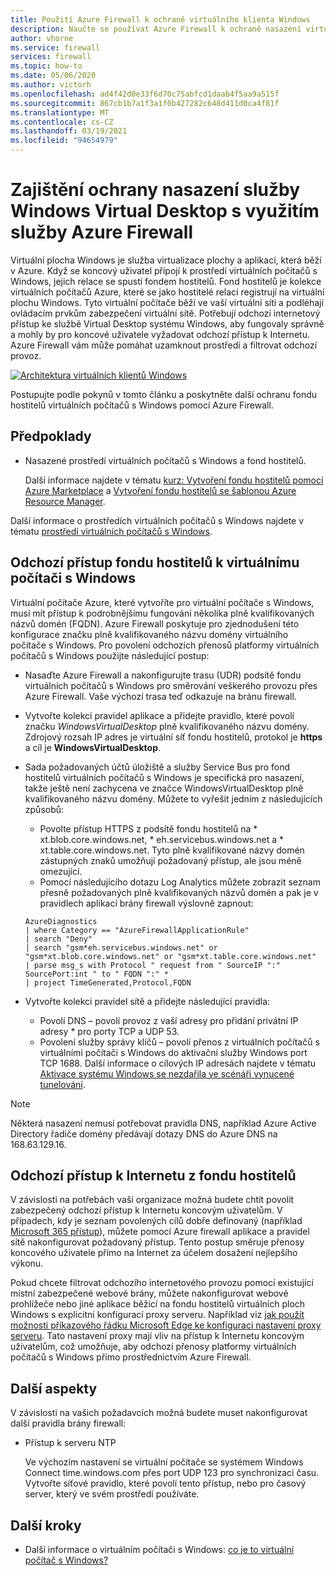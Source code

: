 ```yaml
---
title: Použití Azure Firewall k ochraně virtuálního klienta Windows
description: Naučte se používat Azure Firewall k ochraně nasazení virtuálních ploch Windows
author: vhorne
ms.service: firewall
services: firewall
ms.topic: how-to
ms.date: 05/06/2020
ms.author: victorh
ms.openlocfilehash: ad4f42d0e33f6d70c75abfcd1daab4f5aa9a515f
ms.sourcegitcommit: 867cb1b7a1f3a1f0b427282c648d411d0ca4f81f
ms.translationtype: MT
ms.contentlocale: cs-CZ
ms.lasthandoff: 03/19/2021
ms.locfileid: "94654979"
---
```

# <a name="use-azure-firewall-to-protect-window-virtual-desktop-deployments"></a>Zajištění ochrany nasazení služby Windows Virtual Desktop s využitím služby Azure Firewall

Virtuální plocha Windows je služba virtualizace plochy a aplikací, která běží v Azure. Když se koncový uživatel připojí k prostředí virtuálních počítačů s Windows, jejich relace se spustí fondem hostitelů. Fond hostitelů je kolekce virtuálních počítačů Azure, které se jako hostitelé relací registrují na virtuální plochu Windows. Tyto virtuální počítače běží ve vaší virtuální síti a podléhají ovládacím prvkům zabezpečení virtuální sítě. Potřebují odchozí internetový přístup ke službě Virtual Desktop systému Windows, aby fungovaly správně a mohly by pro koncové uživatele vyžadovat odchozí přístup k Internetu. Azure Firewall vám může pomáhat uzamknout prostředí a filtrovat odchozí provoz.

[![Architektura ](media/protect-windows-virtual-desktop/windows-virtual-desktop-architecture-diagram.png) virtuálních klientů Windows](media/protect-windows-virtual-desktop/windows-virtual-desktop-architecture-diagram.png#lightbox)

Postupujte podle pokynů v tomto článku a poskytněte další ochranu fondu hostitelů virtuálních počítačů s Windows pomocí Azure Firewall.

## <a name="prerequisites"></a>Předpoklady


 - Nasazené prostředí virtuálních počítačů s Windows a fond hostitelů.

   Další informace najdete v tématu [kurz: Vytvoření fondu hostitelů pomocí Azure Marketplace](../virtual-desktop/create-host-pools-azure-marketplace.md) a [Vytvoření fondu hostitelů se šablonou Azure Resource Manager](../virtual-desktop/virtual-desktop-fall-2019/create-host-pools-arm-template.md).

Další informace o prostředích virtuálních počítačů s Windows najdete v tématu [prostředí virtuálních počítačů s Windows](../virtual-desktop/environment-setup.md).

## <a name="host-pool-outbound-access-to-windows-virtual-desktop"></a>Odchozí přístup fondu hostitelů k virtuálnímu počítači s Windows

Virtuální počítače Azure, které vytvoříte pro virtuální počítače s Windows, musí mít přístup k podrobnějšímu fungování několika plně kvalifikovaných názvů domén (FQDN). Azure Firewall poskytuje pro zjednodušení této konfigurace značku plně kvalifikovaného názvu domény virtuálního počítače s Windows. Pro povolení odchozích přenosů platformy virtuálních počítačů s Windows použijte následující postup:

- Nasaďte Azure Firewall a nakonfigurujte trasu (UDR) podsítě fondu virtuálních počítačů s Windows pro směrování veškerého provozu přes Azure Firewall. Vaše výchozí trasa teď odkazuje na bránu firewall.
- Vytvořte kolekci pravidel aplikace a přidejte pravidlo, které povolí značku *WindowsVirtualDesktop* plně kvalifikovaného názvu domény. Zdrojový rozsah IP adres je virtuální síť fondu hostitelů, protokol je **https** a cíl je **WindowsVirtualDesktop**.

- Sada požadovaných účtů úložiště a služby Service Bus pro fond hostitelů virtuálních počítačů s Windows je specifická pro nasazení, takže ještě není zachycena ve značce WindowsVirtualDesktop plně kvalifikovaného názvu domény. Můžete to vyřešit jedním z následujících způsobů:

   - Povolte přístup HTTPS z podsítě fondu hostitelů na * xt.blob.core.windows.net, * eh.servicebus.windows.net a * xt.table.core.windows.net. Tyto plně kvalifikované názvy domén zástupných znaků umožňují požadovaný přístup, ale jsou méně omezující.
   - Pomocí následujícího dotazu Log Analytics můžete zobrazit seznam přesně požadovaných plně kvalifikovaných názvů domén a pak je v pravidlech aplikací brány firewall výslovně zapnout:
   ```
   AzureDiagnostics
   | where Category == "AzureFirewallApplicationRule"
   | search "Deny"
   | search "gsm*eh.servicebus.windows.net" or "gsm*xt.blob.core.windows.net" or "gsm*xt.table.core.windows.net"
   | parse msg_s with Protocol " request from " SourceIP ":" SourcePort:int " to " FQDN ":" *
   | project TimeGenerated,Protocol,FQDN
   ```

- Vytvořte kolekci pravidel sítě a přidejte následující pravidla:

   - Povolí DNS – povolí provoz z vaší adresy pro přidání privátní IP adresy * pro porty TCP a UDP 53.
   - Povolení služby správy klíčů – povolí přenos z virtuálních počítačů s virtuálními počítači s Windows do aktivační služby Windows port TCP 1688. Další informace o cílových IP adresách najdete v tématu [Aktivace systému Windows se nezdařila ve scénáři vynucené tunelování](../virtual-machines/troubleshooting/custom-routes-enable-kms-activation.md#solution).

> [!NOTE]
> Některá nasazení nemusí potřebovat pravidla DNS, například Azure Active Directory řadiče domény předávají dotazy DNS do Azure DNS na 168.63.129.16.

## <a name="host-pool-outbound-access-to-the-internet"></a>Odchozí přístup k Internetu z fondu hostitelů

V závislosti na potřebách vaší organizace možná budete chtít povolit zabezpečený odchozí přístup k Internetu koncovým uživatelům. V případech, kdy je seznam povolených cílů dobře definovaný (například [Microsoft 365 přístup](/microsoft-365/enterprise/microsoft-365-ip-web-service)), můžete pomocí Azure firewall aplikace a pravidel sítě nakonfigurovat požadovaný přístup. Tento postup směruje přenosy koncového uživatele přímo na Internet za účelem dosažení nejlepšího výkonu.

Pokud chcete filtrovat odchozího internetového provozu pomocí existující místní zabezpečené webové brány, můžete nakonfigurovat webové prohlížeče nebo jiné aplikace běžící na fondu hostitelů virtuálních ploch Windows s explicitní konfigurací proxy serveru. Například viz [jak použít možnosti příkazového řádku Microsoft Edge ke konfiguraci nastavení proxy serveru](/deployedge/edge-learnmore-cmdline-options-proxy-settings). Tato nastavení proxy mají vliv na přístup k Internetu koncovým uživatelům, což umožňuje, aby odchozí přenosy platformy virtuálních počítačů s Windows přímo prostřednictvím Azure Firewall.

## <a name="additional-considerations"></a>Další aspekty

V závislosti na vašich požadavcích možná budete muset nakonfigurovat další pravidla brány firewall:

- Přístup k serveru NTP

   Ve výchozím nastavení se virtuální počítače se systémem Windows Connect time.windows.com přes port UDP 123 pro synchronizaci času. Vytvořte síťové pravidlo, které povolí tento přístup, nebo pro časový server, který ve svém prostředí používáte.


## <a name="next-steps"></a>Další kroky

- Další informace o virtuálním počítači s Windows: [co je to virtuální počítač s Windows?](../virtual-desktop/overview.md)